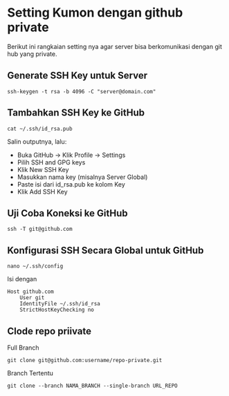 # Setting Kumon dengan github private
Berikut ini rangkaian setting nya agar server bisa berkomunikasi dengan git hub yang private.

## Generate SSH Key untuk Server
```
ssh-keygen -t rsa -b 4096 -C "server@domain.com"
```
## Tambahkan SSH Key ke GitHub
```
cat ~/.ssh/id_rsa.pub
```
Salin outputnya, lalu:

- Buka GitHub → Klik Profile → Settings
- Pilih SSH and GPG keys
- Klik New SSH Key
- Masukkan nama key (misalnya Server Global)
- Paste isi dari id_rsa.pub ke kolom Key
- Klik Add SSH Key


## Uji Coba Koneksi ke GitHub
```
ssh -T git@github.com
```

## Konfigurasi SSH Secara Global untuk GitHub
```
nano ~/.ssh/config
```

Isi dengan
```
Host github.com
    User git
    IdentityFile ~/.ssh/id_rsa
    StrictHostKeyChecking no
```

## Clode repo priivate
Full Branch
```
git clone git@github.com:username/repo-private.git
```
Branch Tertentu
```
git clone --branch NAMA_BRANCH --single-branch URL_REPO
```
